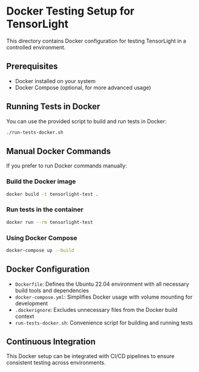 # Docker Testing Setup for TensorLight

This directory contains Docker configuration for testing TensorLight in a controlled environment.

## Prerequisites

- Docker installed on your system
- Docker Compose (optional, for more advanced usage)

## Running Tests in Docker

You can use the provided script to build and run tests in Docker:

```bash
./run-tests-docker.sh
```

## Manual Docker Commands

If you prefer to run Docker commands manually:

### Build the Docker image

```bash
docker build -t tensorlight-test .
```

### Run tests in the container

```bash
docker run --rm tensorlight-test
```

### Using Docker Compose

```bash
docker-compose up --build
```

## Docker Configuration

- `Dockerfile`: Defines the Ubuntu 22.04 environment with all necessary build tools and dependencies
- `docker-compose.yml`: Simplifies Docker usage with volume mounting for development
- `.dockerignore`: Excludes unnecessary files from the Docker build context
- `run-tests-docker.sh`: Convenience script for building and running tests

## Continuous Integration

This Docker setup can be integrated with CI/CD pipelines to ensure consistent testing across environments.